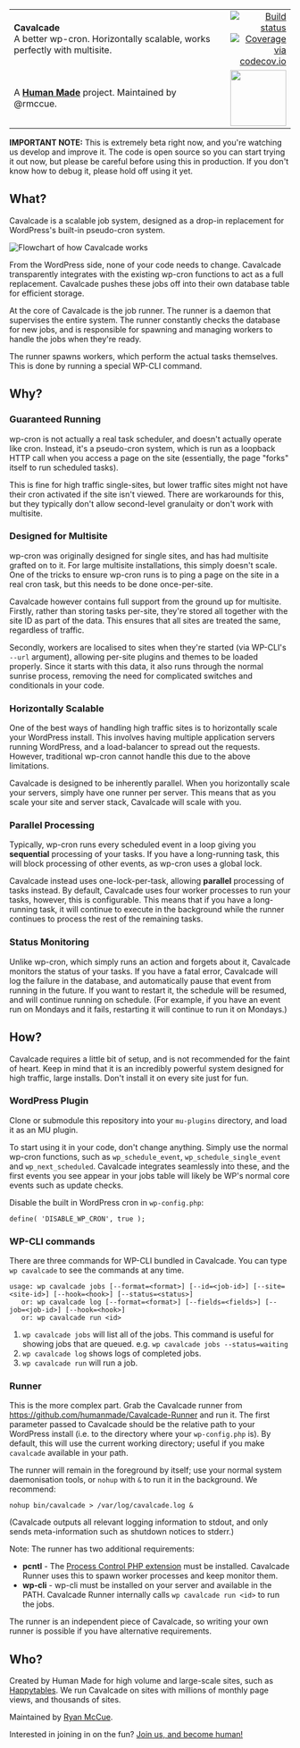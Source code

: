<table width="100%">
	<tr>
		<td align="left" width="70">
			<strong>Cavalcade</strong><br />
			A better wp-cron. Horizontally scalable,
			works perfectly with multisite.
		</td>
		<td align="right" width="20%">
			<a href="https://travis-ci.org/humanmade/Cavalcade">
				<img src="https://travis-ci.org/humanmade/Cavalcade.svg?branch=master" alt="Build status">
			</a>
			<a href="http://codecov.io/github/humanmade/Cavalcade?branch=master">
				<img src="http://codecov.io/github/humanmade/Cavalcade/coverage.svg?branch=master" alt="Coverage via codecov.io" />
			</a>
		</td>
	</tr>
	<tr>
		<td>
			A <strong><a href="https://hmn.md/">Human Made</a></strong> project. Maintained by @rmccue.
		</td>
		<td align="center">
			<img src="https://hmn.md/content/themes/hmnmd/assets/images/hm-logo.svg" width="100" />
		</td>
	</tr>
</table>

**IMPORTANT NOTE:** This is extremely beta right now, and you're watching us
develop and improve it. The code is open source so you can start trying it out
now, but please be careful before using this in production. If you don't know
how to debug it, please hold off using it yet.

## What?

Cavalcade is a scalable job system, designed as a drop-in replacement for
WordPress's built-in pseudo-cron system.

![Flowchart of how Cavalcade works](http://i.imgur.com/nyTFDfR.png)

From the WordPress side, none of your code needs to change. Cavalcade
transparently integrates with the existing wp-cron functions to act as a full
replacement. Cavalcade pushes these jobs off into their own database table for
efficient storage.

At the core of Cavalcade is the job runner. The runner is a daemon that
supervises the entire system. The runner constantly checks the database for new
jobs, and is responsible for spawning and managing workers to handle the jobs
when they're ready.

The runner spawns workers, which perform the actual tasks themselves. This is
done by running a special WP-CLI command.

## Why?

### Guaranteed Running

wp-cron is not actually a real task scheduler, and doesn't actually operate like
cron. Instead, it's a pseudo-cron system, which is run as a loopback HTTP call
when you access a page on the site (essentially, the page "forks" itself to run
scheduled tasks).

This is fine for high traffic single-sites, but lower traffic sites might not
have their cron activated if the site isn't viewed. There are workarounds for
this, but they typically don't allow second-level granulaity or don't work
with multisite.

### Designed for Multisite

wp-cron was originally designed for single sites, and has had multisite grafted
on to it. For large multisite installations, this simply doesn't scale. One of
the tricks to ensure wp-cron runs is to ping a page on the site in a real cron
task, but this needs to be done once-per-site.

Cavalcade however contains full support from the ground up for multisite.
Firstly, rather than storing tasks per-site, they're stored all together with
the site ID as part of the data. This ensures that all sites are treated the
same, regardless of traffic.

Secondly, workers are localised to sites when they're started (via WP-CLI's
`--url` argument), allowing per-site plugins and themes to be loaded properly.
Since it starts with this data, it also runs through the normal sunrise process,
removing the need for complicated switches and conditionals in your code.

### Horizontally Scalable

One of the best ways of handling high traffic sites is to horizontally scale
your WordPress install. This involves having multiple application servers
running WordPress, and a load-balancer to spread out the requests. However,
traditional wp-cron cannot handle this due to the above limitations.

Cavalcade is designed to be inherently parallel. When you horizontally scale
your servers, simply have one runner per server. This means that as you scale
your site and server stack, Cavalcade will scale with you.

### Parallel Processing

Typically, wp-cron runs every scheduled event in a loop giving you
**sequential** processing of your tasks. If you have a long-running task, this
will block processing of other events, as wp-cron uses a global lock.

Cavalcade instead uses one-lock-per-task, allowing **parallel** processing of
tasks instead. By default, Cavalcade uses four worker processes to run your
tasks, however, this is configurable. This means that if you have a long-running
task, it will continue to execute in the background while the runner continues
to process the rest of the remaining tasks.

### Status Monitoring

Unlike wp-cron, which simply runs an action and forgets about it, Cavalcade
monitors the status of your tasks. If you have a fatal error, Cavalcade will log
the failure in the database, and automatically pause that event from running in
the future. If you want to restart it, the schedule will be resumed, and will
continue running on schedule. (For example, if you have an event run on Mondays
and it fails, restarting it will continue to run it on Mondays.)

## How?

Cavalcade requires a little bit of setup, and is not recommended for the faint
of heart. Keep in mind that it is an incredibly powerful system designed for
high traffic, large installs. Don't install it on every site just for fun.

### WordPress Plugin

Clone or submodule this repository into your `mu-plugins` directory, and load it
as an MU plugin.

To start using it in your code, don't change anything. Simply use the normal
wp-cron functions, such as `wp_schedule_event`, `wp_schedule_single_event` and
`wp_next_scheduled`. Cavalcade integrates seamlessly into these, and the first
events you see appear in your jobs table will likely be WP's normal core events
such as update checks.

Disable the built in WordPress cron in `wp-config.php`:

```
define( 'DISABLE_WP_CRON', true );
```

### WP-CLI commands

There are three commands for WP-CLI bundled in Cavalcade. You can type `wp cavalcade` to see the commands at any time.

```
usage: wp cavalcade jobs [--format=<format>] [--id=<job-id>] [--site=<site-id>] [--hook=<hook>] [--status=<status>]
   or: wp cavalcade log [--format=<format>] [--fields=<fields>] [--job=<job-id>] [--hook=<hook>]
   or: wp cavalcade run <id>
```

1. `wp cavalcade jobs` will list all of the jobs. This command is useful for showing jobs that are queued. e.g. `wp cavalcade jobs --status=waiting`
2. `wp cavalcade log` shows logs of completed jobs.
3. `wp cavalcade run` will run a job.

### Runner

This is the more complex part. Grab the Cavalcade runner from
https://github.com/humanmade/Cavalcade-Runner and run it. The first parameter
passed to Cavalcade should be the relative path to your WordPress install
(i.e. to the directory where your `wp-config.php` is). By default, this will
use the current working directory; useful if you make `cavalcade` available in
your path.


The runner will remain in the foreground by itself; use your normal system
daemonisation tools, or `nohup` with `&` to run it in the background.
We recommend:

```
nohup bin/cavalcade > /var/log/cavalcade.log &
```

(Cavalcade outputs all relevant logging information to stdout, and only sends
meta-information such as shutdown notices to stderr.)

Note: The runner has two additional requirements:

* **pcntl** - The [Process Control PHP extension](http://php.net/pcntl) must be installed. Cavalcade Runner uses this to spawn worker processes and keep monitor them.
* **wp-cli** - wp-cli must be installed on your server and available in the PATH. Cavalcade Runner internally calls `wp cavalcade run <id>` to run the jobs.

The runner is an independent piece of Cavalcade, so writing your own runner is possible if you have alternative requirements.

## Who?

Created by Human Made for high volume and large-scale sites, such as
[Happytables](http://happytables.com/). We run Cavalcade on sites with millions
of monthly page views, and thousands of sites.

Maintained by [Ryan McCue](https://github.com/rmccue).

Interested in joining in on the fun?
[Join us, and become human!](https://hmn.md/is/hiring/)
